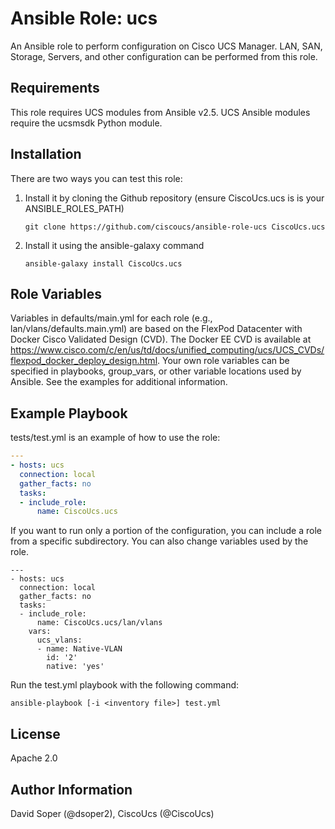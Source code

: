 Ansible Role: ucs
=========

An Ansible role to perform configuration on Cisco UCS Manager.  LAN, SAN, Storage, Servers, and other configuration can be performed from this role.

Requirements
------------

This role requires UCS modules from Ansible v2.5.
UCS Ansible modules require the ucsmsdk Python module.

Installation
------------

There are two ways you can test this role:

 1. Install it by cloning the Github repository (ensure CiscoUcs.ucs is is your ANSIBLE_ROLES_PATH)

        git clone https://github.com/ciscoucs/ansible-role-ucs CiscoUcs.ucs

 2. Install it using the ansible-galaxy command

        ansible-galaxy install CiscoUcs.ucs

Role Variables
--------------

Variables in defaults/main.yml for each role (e.g., lan/vlans/defaults.main.yml) are based on the FlexPod Datacenter with Docker Cisco Validated Design (CVD).
The Docker EE CVD is available at https://www.cisco.com/c/en/us/td/docs/unified_computing/ucs/UCS_CVDs/flexpod_docker_deploy_design.html.
Your own role variables can be specified in playbooks, group_vars, or other variable locations used by Ansible.  See the examples for additional information.

Example Playbook
----------------

tests/test.yml is an example of how to use the role:

```yaml
---
- hosts: ucs
  connection: local
  gather_facts: no
  tasks:
  - include_role:
      name: CiscoUcs.ucs
```

If you want to run only a portion of the configuration, you can include a role from a specific subdirectory.  You can also change variables used by the role.

```
---
- hosts: ucs
  connection: local
  gather_facts: no
  tasks:
  - include_role:
      name: CiscoUcs.ucs/lan/vlans
    vars:
      ucs_vlans:
      - name: Native-VLAN
        id: '2'
        native: 'yes'
```

Run the test.yml playbook with the following command:

    ansible-playbook [-i <inventory file>] test.yml

License
-------

Apache 2.0

Author Information
------------------

David Soper (@dsoper2), CiscoUcs (@CiscoUcs)
